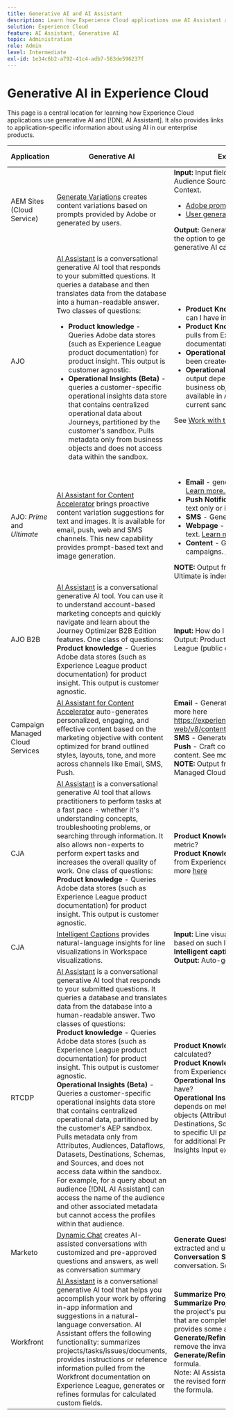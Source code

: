 ```yaml
---
title: Generative AI and AI Assistant
description: Learn how Experience Cloud applications use AI Assistant and generative AI.
solution: Experience Cloud
feature: AI Assistant, Generative AI
topic: Administration
role: Admin
level: Intermediate
exl-id: 1e34c6b2-a792-41c4-adb7-583de596237f
---
```


# Generative AI in Experience Cloud

This page is a central location for learning how Experience Cloud applications use generative AI and [!DNL AI Assistant]. It also provides links to application-specific information about using AI in our enterprise products.

| Application | Generative AI | Examples of Input and Output | Adobe Firefly? |
|----------|------------|-----------|----------------|
| AEM Sites (Cloud Service)  | [Generate Variations](https://experienceleague.adobe.com/en/docs/experience-manager-cloud-service/content/generative-ai/generate-variations) creates content variations based on prompts provided by Adobe or generated by users.| **Input:** Input fields like Number of Variations to generate; Audience Source / Audience Target; and Additional Context. <ul><li>[Adobe prompt template](https://experienceleague.adobe.com/en/docs/experience-manager-cloud-service/content/generative-ai/generate-variations#get-started) </li><li>[User generated prompt](https://experienceleague.adobe.com/en/docs/experience-manager-cloud-service/content/generative-ai/generate-variations#create-prompt)</li></ul> **Output:** Generated Content / Market Copy. You also have the option to generate images in Adobe Express using the generative AI capabilities of Firefly. See [Generate Image](https://experienceleague.adobe.com/en/docs/experience-manager-cloud-service/content/generative-ai/generate-variations#generate-image). | Yes|
| AJO | [AI Assistant](https://experienceleague.adobe.com/en/docs/experience-platform/ai-assistant/home) is a conversational generative AI tool that responds to your submitted questions. It queries a database and then translates data from the database into a human-readable answer. Two classes of questions:<ul><li>**Product knowledge** - Queries Adobe data stores (such as Experience League product documentation) for product insight. This output is customer agnostic. </li><li>**Operational Insights (Beta)** - queries a customer-specific operational insights data store that contains centralized operational data about Journeys, partitioned by the customer's sandbox. Pulls metadata only from business objects and does not access data within the sandbox.</li></ul>|<ul><li>**Product Knowledge Input:** How many live activities can I have in one Adobe Journey Optimizer sandbox?</li><li>**Product Knowledge Output:** Product Knowledge pulls from Experience League (public documentation). </li><li>**Operational Insights Input:** How many Journeys have been created in the last seven days? </li><li>**Operational Insights Output:** Operational Insights output depends on metadata pulled from customer's business objects. Journeys is the only object available in AJO, and metadata is pulled from the current sandbox. </li></ul> See [Work with the AI Assistant](https://experienceleague.adobe.com/en/docs/journey-optimizer/using/get-started/ai-assistant) and [Field Readiness](https://fieldreadiness-adobe.highspot.com/items/6661f1c132683fd5e6a8adf4?lfrm=srp.1#11) | No |
| AJO: _Prime_ and _Ultimate_  | [AI Assistant for Content Accelerator](https://experienceleague.adobe.com/en/docs/journey-optimizer/using/content-management/ai-assistant/gs-generative) brings proactive content variation suggestions for text and images. It is available for email, push, web and SMS channels. This new capability provides prompt-based text and image generation. |<ul><li> **Email** - generate a full email, text only or image only. [Learn more...](https://experienceleague.adobe.com/en/docs/journey-optimizer/using/content-management/ai-assistant/generative-email) </li><li> **Push Notification** - Generate a full push notification, text only or image only. [Learn more...](https://experienceleague.adobe.com/en/docs/journey-optimizer/using/content-management/ai-assistant/generative-push) </li><li> **SMS** - Generate a full SMS, or text only. [Learn more](https://experienceleague.adobe.com/en/docs/journey-optimizer/using/content-management/ai-assistant/generative-sms) </li><li> **Webpage** - Generate web page images or web page text. [Learn more...](https://experienceleague.adobe.com/en/docs/journey-optimizer/using/content-management/ai-assistant/generative-web) </li><li> **Content** - Generate content for various messaging campaigns. [Learn more...](https://experienceleague.adobe.com/en/docs/journey-optimizer/using/content-management/ai-assistant/generative-experimentation)</li></ul> **NOTE:** Output from Content Accelerator in AJO Prime and Ultimate is indemnified. | Yes   |
| AJO B2B  | [AI Assistant](https://experienceleague.adobe.com/en/docs/journey-optimizer-b2b/user/get-started/ai-assistant) is a conversational generative AI tool. You can use it to understand account-based marketing concepts and quickly navigate and learn about the Journey Optimizer B2B Edition features. One class of questions: <br> **Product knowledge** - Queries Adobe data stores (such as Experience League product documentation) for product insight. This output is customer agnostic. | **Input:** How do I send an email in an account journey?Output: Product Knowledge pulls from Experience League (public documentation). See more [here](https://experienceleague.adobe.com/en/docs/journey-optimizer-b2b/user/get-started/ai-assistant)  | No   |
| Campaign Managed Cloud Services | [AI Assistant for Content Accelerator](https://experienceleague.adobe.com/en/docs/campaign-web/v8/content/ai-assistant/generative-gs) auto-generates personalized, engaging, and effective content based on the marketing objective with content optimized for brand outlined styles, layouts, tone, and more across channels like Email, SMS, Push. | **Email** - Generate a full email, text only or image only. See more here https://experienceleague.adobe.com/en/docs/campaign-web/v8/content/ai-assistant/generative-content <br> **SMS** - Generate full SMS or text only. See more [here](https://experienceleague.adobe.com/en/docs/campaign-web/v8/content/ai-assistant/generative-sms) <br> **Push** - Craft compelling messaging and generate content. See more [here](https://experienceleague.adobe.com/en/docs/campaign-web/v8/content/ai-assistant/generative-push) <br> **NOTE:** Output from Content Accelerator in Campaign Managed Cloud Services is indemnified. | Yes  |
| CJA   | [AI Assistant](https://experienceleague.adobe.com/en/docs/analytics-platform/using/cja-overview/ai-assistant?lang=en) is a conversational generative AI tool that allows practitioners to perform tasks at a fast pace - whether it's understanding concepts, troubleshooting problems, or searching through information. It also allows non-experts to perform expert tasks and increases the overall quality of work. One class of questions: <br> **Product knowledge** - Queries Adobe data stores (such as Experience League product documentation) for product insight. This output is customer agnostic. | **Product Knowledge Input:** How do I build a calculated metric? <br> **Product Knowledge Output:** Product Knowledge pulls from Experience League (public documentation). See more [here](https://experienceleague.adobe.com/en/docs/analytics-platform/using/cja-overview/ai-assistant)  | No |
| CJA    | [Intelligent Captions](https://experienceleague.adobe.com/en/docs/analytics-platform/using/cja-workspace/visualizations/intelligent-captions) provides natural-language insights for line visualizations in Workspace visualizations.| **Input:** Line visualizations. Captions are auto-generated based on such line visualizations when a user clicks **Intelligent captions**. <br> **Output:** Auto-generated natural-language captions. | No             |
| RTCDP | [AI Assistant](https://experienceleague.adobe.com/en/docs/experience-platform/ai-assistant/home) is a conversational generative AI tool that responds to your submitted questions. It queries a database and translates data from the database into a human-readable answer. Two classes of questions: <br> **Product knowledge** - Queries Adobe data stores (such as Experience League product documentation) for product insight. This output is customer agnostic. <br> **Operational Insights (Beta)** - Queries a customer-specific operational insights data store that contains centralized operational data, partitioned by the customer's AEP sandbox. Pulls metadata only from Attributes, Audiences, Dataflows, Datasets, Destinations, Schemas, and Sources, and does not access data within the sandbox. <br>For example, for a query about an audience [!DNL AI Assistant] can access the name of the audience and other associated metadata but cannot access the profiles within that audience. | **Product Knowledge Input:** How is profile richness calculated? <br> **Product Knowledge Output:** Product Knowledge pulls from Experience League (public documentation). <br> **Operational Insights Input:** How many datasets do I have? <br> **Operational Insights Output:** Operational Insights output depends on metadata pulled from Customer's business objects (Attributes, Audiences, Dataflows, Datasets, Destinations, Schemas, and Sources), and includes a link to specific UI page containing queried data. See the table for additional Product Knowledge and Operational Insights Input examples [here](https://experienceleague.adobe.com/en/docs/experience-platform/ai-assistant/home)  | No |
| Marketo  | [Dynamic Chat](https://experienceleague.adobe.com/en/docs/marketo/using/product-docs/demand-generation/dynamic-chat/dynamic-chat-overview) creates AI-assisted conversations with customized and pre-approved questions and answers, as well as conversation summary | **Generate Questions:** Provide URLs from which content is extracted and used to generate questions / responses. <br> **Conversation Summary:** Generates a summary of a chat conversation. See more [here](https://experienceleague.adobe.com/en/docs/marketo/using/product-docs/demand-generation/dynamic-chat/generative-ai/response-library)  | No |
| Workfront | [AI Assistant](https://experienceleague.adobe.com/en/docs/workfront/using/basics/ai-assistant/ai-assistant-overview) is a conversational generative AI tool that helps you accomplish your work by offering in-app information and suggestions in a natural-language conversation. AI Assistant offers the following functionality: summarizes projects/tasks/issues/documents, provides instructions or reference information pulled from the Workfront documentation on Experience League, generates or refines formulas for calculated custom fields.  | **Summarize Project Input:** Summarize this project <br> **Summarize Project Output:** Returns brief descriptions of the project's purpose and status, gives examples of tasks that are completed and that are still pending, and provides some additional details and notes.<br> **Generate/Refine Formula Input:** "Rewrite this formula to remove the invalid expression error." <br> **Generate/Refine Formula Output:** Generated or refined formula. <br>Note: AI Assistant may take a few moments to generate the revised formula, depending on size and complexity of the formula. | No  |
